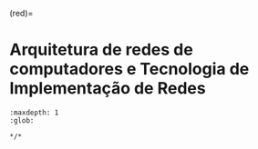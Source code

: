 (red)=

# Arquitetura de redes de computadores e Tecnologia de Implementação de Redes

```{toctree}
:maxdepth: 1
:glob:

*/*
```

